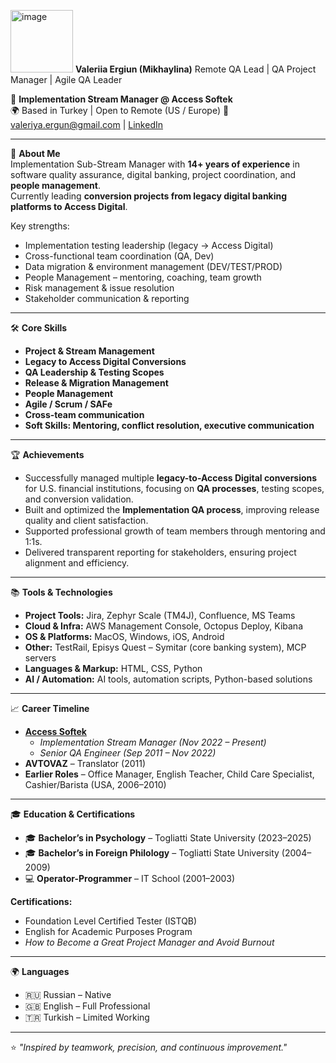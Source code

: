 

<img width="100" height="100" alt="image" src="https://github.com/user-attachments/assets/c1aa158c-e353-4eba-880f-add4bd660a87" /> **Valeriia Ergiun (Mikhaylina)**
Remote QA Lead | QA Project Manager | Agile QA Leader

💼 **Implementation Stream Manager @ Access Softek**  
🌍 Based in Turkey | Open to Remote (US / Europe)
📧 valeriya.ergun@gmail.com | [LinkedIn](https://www.linkedin.com/in/valeriia-ergiun-mikhaylina-822a52284)  

---

🚀 **About Me**  
Implementation Sub-Stream Manager with **14+ years of experience** in software quality assurance, digital banking, project coordination, and **people management**.  
Currently leading **conversion projects from legacy digital banking platforms to Access Digital**.  

Key strengths:  
- Implementation testing leadership (legacy → Access Digital)  
- Cross-functional team coordination (QA, Dev)  
- Data migration & environment management (DEV/TEST/PROD)  
- People Management – mentoring, coaching, team growth  
- Risk management & issue resolution  
- Stakeholder communication & reporting  

---

🛠️ **Core Skills**  
- **Project & Stream Management**  
- **Legacy to Access Digital Conversions**  
- **QA Leadership & Testing Scopes**  
- **Release & Migration Management**  
- **People Management**  
- **Agile / Scrum / SAFe**  
- **Cross-team communication**
- **Soft Skills: Mentoring, conflict resolution, executive communication**

---

 🏆 **Achievements**  
- Successfully managed multiple **legacy-to-Access Digital conversions** for U.S. financial institutions, focusing on **QA processes**, testing scopes, and conversion validation.  
- Built and optimized the **Implementation QA process**, improving release quality and client satisfaction.  
- Supported professional growth of team members through mentoring and 1:1s.  
- Delivered transparent reporting for stakeholders, ensuring project alignment and efficiency.


---

 📚 **Tools & Technologies**  
- **Project Tools:** Jira, Zephyr Scale (TM4J), Confluence, MS Teams  
- **Cloud & Infra:** AWS Management Console, Octopus Deploy, Kibana  
- **OS & Platforms:** MacOS, Windows, iOS, Android  
- **Other:** TestRail, Episys Quest – Symitar (core banking system), MCP servers  
- **Languages & Markup:** HTML, CSS, Python  
- **AI / Automation:** AI tools, automation scripts, Python-based solutions

---

 📈 **Career Timeline**  
- **[Access Softek](https://accesssoftek.com/)**  
  - *Implementation Stream Manager (Nov 2022 – Present)*  
  - *Senior QA Engineer (Sep 2011 – Nov 2022)*  
- **AVTOVAZ** – Translator (2011)  
- **Earlier Roles** – Office Manager, English Teacher, Child Care Specialist, Cashier/Barista (USA, 2006–2010)


---

 🎓 **Education & Certifications**  
- 🎓 **Bachelor’s in Psychology** – Togliatti State University (2023–2025)  
- 🎓 **Bachelor’s in Foreign Philology** – Togliatti State University (2004–2009)  
- 💻 **Operator-Programmer** – IT School (2001–2003)  

**Certifications:**  
- Foundation Level Certified Tester (ISTQB)  
- English for Academic Purposes Program  
- *How to Become a Great Project Manager and Avoid Burnout*  

---

🌍 **Languages**  
- 🇷🇺 Russian – Native  
- 🇬🇧 English – Full Professional  
- 🇹🇷 Turkish – Limited Working  

---

⭐️ *"Inspired by teamwork, precision, and continuous improvement."*
